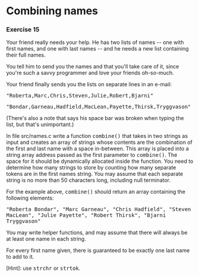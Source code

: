 # Combining names
### Exercise 15

Your friend really needs your help. He has two lists of names -- one with first names, and one with last names -- and  he needs a new list containing their full names.

You tell him to send you the names and that you'll take care of it, since you're such a savvy programmer and love your friends oh-so-much.

Your friend finally sends you the lists on separate lines in an e-mail:

<tt>"Roberta,Marc,Chris,Steven,Julie,Robert,Bjarni"</tt>

<tt>"Bondar,Garneau,Hadfield,MacLean,Payette,Thirsk,Tryggvason"</tt>

(There's also a note that says his space bar was broken when typing the list, but that's unimportant.)

In file src/names.c write a function <tt>combine()</tt> that takes in two strings as input and creates an array of strings whose contents are the combination of the first and last name with a space in-between. This array is placed into a string array address passed as the first parameter to <tt>combine()</tt>. The space for it should be dynamically allocated inside the function. You need to determine how many strings to store by counting how many separate tokens are in the first names string. You may assume that each separate string is no more than 50 characters long, including null terminator.

For the example above, <tt>combine()</tt> should return an array containing the following elements:

<tt>"Roberta Bondar", "Marc Garneau", "Chris Hadfield", "Steven MacLean", "Julie Payette", "Robert Thirsk", "Bjarni Tryggvason"</tt>

You may write helper functions, and may assume that there will always be at least one name in each string.

For every first name given, there is guaranteed to be exactly one last name to add to it.

[Hint]: use <tt>strchr</tt> or <tt>strtok</tt>.



